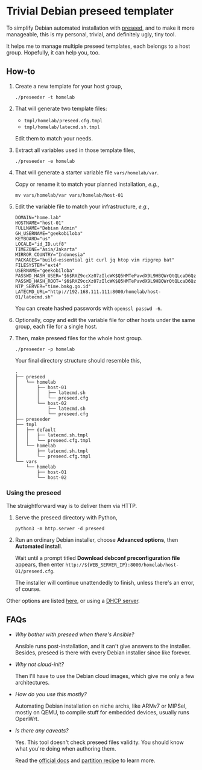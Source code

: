 #   Trivial Debian preseed templater

To simplify Debian automated installation
with [preseed](https://wiki.debian.org/DebianInstaller/Preseed),
and to make it more manageable,
this is my personal, trivial, and definitely ugly, tiny tool.

It helps me to manage multiple preseed templates,
each belongs to a host group.
Hopefully, it can help you, too.

##  How-to

1.  Create a new template for your host group,

    ```shell
    ./preseeder -t homelab
    ```

2.  That will generate two template files:

    -   `tmpl/homelab/preseed.cfg.tmpl`
    -   `tmpl/homelab/latecmd.sh.tmpl`

    Edit them to match your needs.

3.  Extract all variables used in those template files,

    ```shell
    ./preseeder -e homelab
    ```

4.  That will generate a starter variable file `vars/homelab/var`.

    Copy or rename it to match your planned installation, _e.g._,

    ```shell
    mv vars/homelab/var vars/homelab/host-01
    ```

5.  Edit the variable file to match your infrastructure, _e.g._,

    ```shell
    DOMAIN="home.lab"
    HOSTNAME="host-01"
    FULLNAME="Debian Admin"
    GH_USERNAME="geekobiloba"
    KEYBOARD="us"
    LOCALE="id_ID.utf8"
    TIMEZONE="Asia/Jakarta"
    MIRROR_COUNTRY="Indonesia"
    PACKAGES="build-essential git curl jq htop vim ripgrep bat"
    FILESYSTEM="ext4"
    USERNAME="geekobiloba"
    PASSWD_HASH_USER='$6$RXZ9ccXz07zIlcWK$Q5HMTePavdX9L9HBQWrQtQLcaD6Qz8494CdCBsaPqtfJJVebrGspSYeAFx15X5RzBhdg0rGywEuiqgn4LQ.kW0'
    PASSWD_HASH_ROOT='$6$RXZ9ccXz07zIlcWK$Q5HMTePavdX9L9HBQWrQtQLcaD6Qz8494CdCBsaPqtfJJVebrGspSYeAFx15X5RzBhdg0rGywEuiqgn4LQ.kW0'
    NTP_SERVER="time.bmkg.go.id"
    LATECMD_URL="http://192.168.111.111:8000/homelab/host-01/latecmd.sh"
    ```

    You can create hashed passwords with `openssl passwd -6`.

6.  Optionally,
    copy and edit the variable file for other hosts under the same group,
    each file for a single host.

7.  Then, make preseed files for the whole host group.

    ```shell
    ./preseeder -p homelab
    ```

    Your final directory structure should resemble this,

    ```text
    .
    ├── preseed
    │   └── homelab
    │       ├── host-01
    │       │   ├── latecmd.sh
    │       │   └── preseed.cfg
    │       └── host-02
    │           ├── latecmd.sh
    │           └── preseed.cfg
    ├── preseeder
    ├── tmpl
    │   ├── default
    │   │   ├── latecmd.sh.tmpl
    │   │   └── preseed.cfg.tmpl
    │   └── homelab
    │       ├── latecmd.sh.tmpl
    │       └── preseed.cfg.tmpl
    └── vars
        └── homelab
            ├── host-01
            └── host-02
    ```

### Using the preseed

The straightforward way is to deliver them via HTTP.

1.  Serve the preseed directory with Python,

    ```shell
    python3 -m http.server -d preseed
    ```

2.  Run an ordinary Debian installer,
    choose **Advanced options**,
    then **Automated install**.

    Wait until a prompt
    titled **Download debconf preconfiguration file** appears,
    then enter `http://${WEB_SERVER_IP}:8000/homelab/host-01/preseed.cfg`.

    The installer will continue unattendedly to finish,
    unless there's an error, of course.

Other options
are listed [here](https://www.debian.org/releases/stable/i386/apbs02.en.html),
or using a [DHCP server](https://www.growse.com/2023/05/05/automated-debian-installs-with-preseeding-from-dhcp.html).

##  FAQs

-   _Why bother with preseed when there's Ansible?_

    Ansible runs post-installation,
    and it can't give answers to the installer.
    Besides, preseed is there with every Debian installer since like forever.

-   _Why not cloud-init?_

    Then I'll have to use the Debian cloud images,
    which give me only a few architectures.

-   _How do you use this mostly?_

    Automating Debian installation on niche archs,
    like ARMv7 or MIPSel,
    mostly on QEMU,
    to compile stuff for embedded devices,
    usually runs OpenWrt.

-   _Is there any caveats?_

    Yes.
    This tool doesn't check preseed files validity.
    You should know what you're doing when authoring them.

    Read the [official docs](https://www.debian.org/releases/stable/amd64/apb.en.html)
    and
    [partition recipe](https://salsa.debian.org/installer-team/debian-installer/-/blob/master/doc/devel/partman-auto-recipe.txt)
    to learn more.



